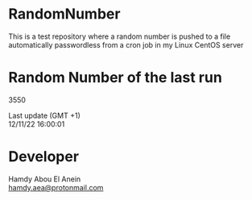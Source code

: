 # RandomNumber    
This is a test repository where a random number is pushed to a file automatically passwordless from a cron job in my Linux CentOS server    
# Random Number of the last run   
3550
      
Last update (GMT +1)    
12/11/22 16:00:01
# Developer    
Hamdy Abou El Anein   
hamdy.aea@protonmail.com
